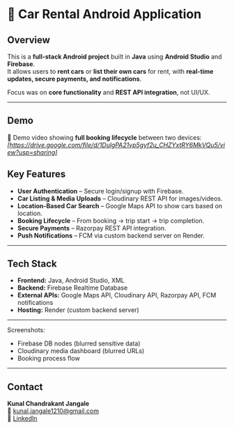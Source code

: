 # 🚗 Car Rental Android Application

## Overview
This is a **full-stack Android project** built in **Java** using **Android Studio** and **Firebase**.  
It allows users to **rent cars** or **list their own cars** for rent, with **real-time updates, secure payments, and notifications**.  

Focus was on **core functionality** and **REST API integration**, not UI/UX.

---
## Demo
🎥 Demo video showing **full booking lifecycle** between two devices: *[https://drive.google.com/file/d/1DulgPA21vp5gyf2u_CHZYxtRY6MkVQu5/view?usp=sharing]* 

## Key Features
- **User Authentication** – Secure login/signup with Firebase.  
- **Car Listing & Media Uploads** – Cloudinary REST API for images/videos.  
- **Location-Based Car Search** – Google Maps API to show cars based on location.  
- **Booking Lifecycle** – From booking → trip start → trip completion.  
- **Secure Payments** – Razorpay REST API integration.  
- **Push Notifications** – FCM via custom backend server on Render.

---

## Tech Stack
- **Frontend:** Java, Android Studio, XML  
- **Backend:** Firebase Realtime Database  
- **External APIs:** Google Maps API, Cloudinary API, Razorpay API, FCM notifications  
- **Hosting:** Render (custom backend server)

--- 

Screenshots:  
- Firebase DB nodes (blurred sensitive data)  
- Cloudinary media dashboard (blurred URLs)  
- Booking process flow

---

## Contact
**Kunal Chandrakant Jangale**  
📧 kunal.jangale1210@gmail.com  
🔗 [LinkedIn](linkedin.com/in/kunal-jangale-12594a35a)
